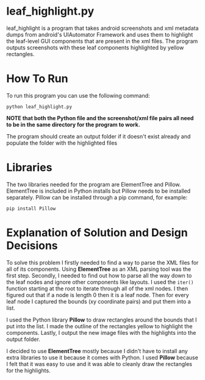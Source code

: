 # leaf_highlight.py

leaf_highlight is a program that takes android screenshots and xml metadata dumps from android's UIAutomator Framework and uses them to highlight the leaf-level GUI components that are present in the xml files. The program outputs screenshots with these leaf components highlighted by yellow rectangles.

# How To Run

To run this program you can use the following command:
    
    python leaf_highlight.py
**NOTE that both the Python file and the screenshot/xml file pairs all need to be in the same directory for the program to work.**

The program should create an output folder if it doesn't exist already and populate the folder with the highlighted files
# Libraries

The two libraries needed for the program are ElementTree and Pillow. ElementTree is included in Python installs but Pillow needs to be installed separately. Pillow can be installed through a pip command, for example:

    pip install Pillow

# Explanation of Solution and Design Decisions

To solve this problem I firstly needed to find a way to parse the XML files for all of its components. Using **ElementTree** as an XML parsing tool was the first step. Secondly, I needed to find out how to parse all the way down to the leaf nodes and ignore other components like layouts. I used the `iter()` function starting at the root to iterate through all of the xml nodes. I then figured out that if a node is length 0 then it is a leaf node. Then for every leaf node I captured the bounds (xy coordinate pairs) and put them into a list.

I used the Python library **Pillow** to draw rectangles around the bounds that I put into the list. I made the outline of the rectangles yellow to highlight the components. Lastly, I output the new image files with the highlights into the output folder.

I decided to use **ElementTree** mostly because I didn't have to install any extra libraries to use it because it comes with Python. I used **Pillow** because I felt that it was easy to use and it was able to cleanly draw the rectangles for the highlights.